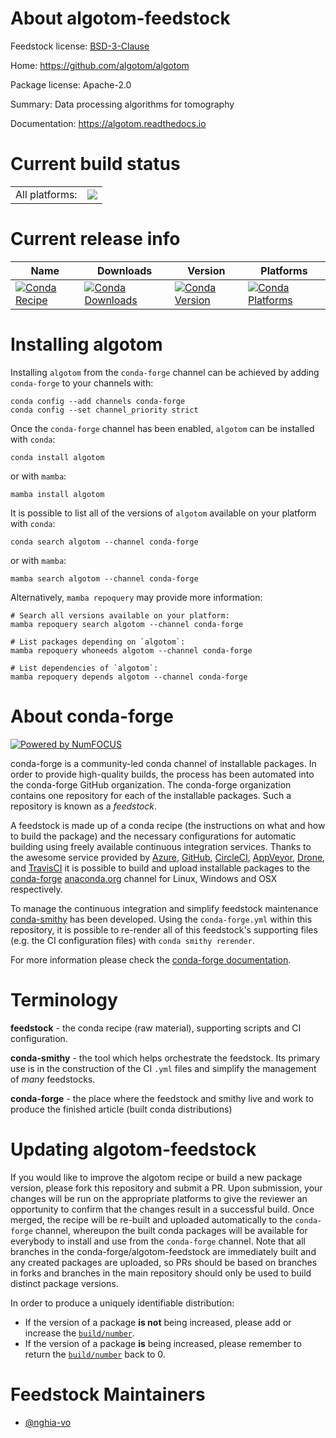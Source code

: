 About algotom-feedstock
=======================

Feedstock license: [BSD-3-Clause](https://github.com/conda-forge/algotom-feedstock/blob/main/LICENSE.txt)

Home: https://github.com/algotom/algotom

Package license: Apache-2.0

Summary: Data processing algorithms for tomography

Documentation: https://algotom.readthedocs.io

Current build status
====================


<table><tr><td>All platforms:</td>
    <td>
      <a href="https://dev.azure.com/conda-forge/feedstock-builds/_build/latest?definitionId=16533&branchName=main">
        <img src="https://dev.azure.com/conda-forge/feedstock-builds/_apis/build/status/algotom-feedstock?branchName=main">
      </a>
    </td>
  </tr>
</table>

Current release info
====================

| Name | Downloads | Version | Platforms |
| --- | --- | --- | --- |
| [![Conda Recipe](https://img.shields.io/badge/recipe-algotom-green.svg)](https://anaconda.org/conda-forge/algotom) | [![Conda Downloads](https://img.shields.io/conda/dn/conda-forge/algotom.svg)](https://anaconda.org/conda-forge/algotom) | [![Conda Version](https://img.shields.io/conda/vn/conda-forge/algotom.svg)](https://anaconda.org/conda-forge/algotom) | [![Conda Platforms](https://img.shields.io/conda/pn/conda-forge/algotom.svg)](https://anaconda.org/conda-forge/algotom) |

Installing algotom
==================

Installing `algotom` from the `conda-forge` channel can be achieved by adding `conda-forge` to your channels with:

```
conda config --add channels conda-forge
conda config --set channel_priority strict
```

Once the `conda-forge` channel has been enabled, `algotom` can be installed with `conda`:

```
conda install algotom
```

or with `mamba`:

```
mamba install algotom
```

It is possible to list all of the versions of `algotom` available on your platform with `conda`:

```
conda search algotom --channel conda-forge
```

or with `mamba`:

```
mamba search algotom --channel conda-forge
```

Alternatively, `mamba repoquery` may provide more information:

```
# Search all versions available on your platform:
mamba repoquery search algotom --channel conda-forge

# List packages depending on `algotom`:
mamba repoquery whoneeds algotom --channel conda-forge

# List dependencies of `algotom`:
mamba repoquery depends algotom --channel conda-forge
```


About conda-forge
=================

[![Powered by
NumFOCUS](https://img.shields.io/badge/powered%20by-NumFOCUS-orange.svg?style=flat&colorA=E1523D&colorB=007D8A)](https://numfocus.org)

conda-forge is a community-led conda channel of installable packages.
In order to provide high-quality builds, the process has been automated into the
conda-forge GitHub organization. The conda-forge organization contains one repository
for each of the installable packages. Such a repository is known as a *feedstock*.

A feedstock is made up of a conda recipe (the instructions on what and how to build
the package) and the necessary configurations for automatic building using freely
available continuous integration services. Thanks to the awesome service provided by
[Azure](https://azure.microsoft.com/en-us/services/devops/), [GitHub](https://github.com/),
[CircleCI](https://circleci.com/), [AppVeyor](https://www.appveyor.com/),
[Drone](https://cloud.drone.io/welcome), and [TravisCI](https://travis-ci.com/)
it is possible to build and upload installable packages to the
[conda-forge](https://anaconda.org/conda-forge) [anaconda.org](https://anaconda.org/)
channel for Linux, Windows and OSX respectively.

To manage the continuous integration and simplify feedstock maintenance
[conda-smithy](https://github.com/conda-forge/conda-smithy) has been developed.
Using the ``conda-forge.yml`` within this repository, it is possible to re-render all of
this feedstock's supporting files (e.g. the CI configuration files) with ``conda smithy rerender``.

For more information please check the [conda-forge documentation](https://conda-forge.org/docs/).

Terminology
===========

**feedstock** - the conda recipe (raw material), supporting scripts and CI configuration.

**conda-smithy** - the tool which helps orchestrate the feedstock.
                   Its primary use is in the construction of the CI ``.yml`` files
                   and simplify the management of *many* feedstocks.

**conda-forge** - the place where the feedstock and smithy live and work to
                  produce the finished article (built conda distributions)


Updating algotom-feedstock
==========================

If you would like to improve the algotom recipe or build a new
package version, please fork this repository and submit a PR. Upon submission,
your changes will be run on the appropriate platforms to give the reviewer an
opportunity to confirm that the changes result in a successful build. Once
merged, the recipe will be re-built and uploaded automatically to the
`conda-forge` channel, whereupon the built conda packages will be available for
everybody to install and use from the `conda-forge` channel.
Note that all branches in the conda-forge/algotom-feedstock are
immediately built and any created packages are uploaded, so PRs should be based
on branches in forks and branches in the main repository should only be used to
build distinct package versions.

In order to produce a uniquely identifiable distribution:
 * If the version of a package **is not** being increased, please add or increase
   the [``build/number``](https://docs.conda.io/projects/conda-build/en/latest/resources/define-metadata.html#build-number-and-string).
 * If the version of a package **is** being increased, please remember to return
   the [``build/number``](https://docs.conda.io/projects/conda-build/en/latest/resources/define-metadata.html#build-number-and-string)
   back to 0.

Feedstock Maintainers
=====================

* [@nghia-vo](https://github.com/nghia-vo/)

